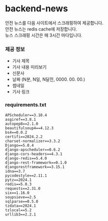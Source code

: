 # backend-news

안전 뉴스를 다음 사이트에서 스크래핑하여 제공합니다.<br>
안전 뉴스는 redis cache에 저장합니다.<br>
뉴스 스크래핑 시간은 매 3시간 마다입니다.

### 제공 정보

- 기사 제목
- 기사 내용 미리보기
- 신문사
- 날짜 (N분, N일, N달전, 0000. 00. 00.)
- 썸네일
- 기사 링크

### requirements.txt

```
APScheduler==3.10.4
asgiref==3.8.1
autopep8==2.1.0
beautifulsoup4==4.12.3
bs4==0.0.2
certifi==2024.2.2
charset-normalizer==3.3.2
Django==5.0.4
django-apscheduler==0.6.2
django-cors-headers==4.3.1
django-redis==5.4.0
django-rest-framework==0.1.0
djangorestframework==3.15.1
idna==3.7
pycodestyle==2.11.1
pytz==2024.1
redis==5.0.3
requests==2.31.0
six==1.16.0
soupsieve==2.5
sqlparse==0.5.0
tzdata==2024.1
tzlocal==5.2
urllib3==2.2.1

```
